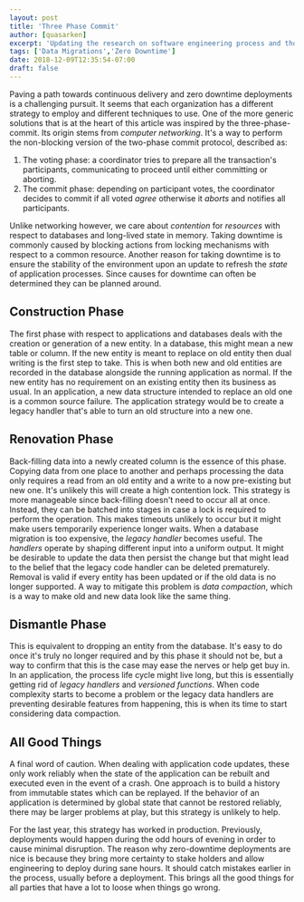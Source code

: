 ```yaml
---
layout: post
title: 'Three Phase Commit'
author: [quasarken]
excerpt: 'Updating the research on software engineering process and thoughts on its applications'
tags: ['Data Migrations','Zero Downtime']
date: 2018-12-09T12:35:54-07:00
draft: false
---
```


Paving a path towards continuous delivery and zero downtime deployments is a challenging pursuit.
It seems that each organization has a different strategy to employ and different techniques to use.
One of the more generic solutions that is at the heart of this article was inspired by the three-phase-commit.
Its origin stems from _computer networking_. 
It's a way to perform the non-blocking version of the two-phase commit protocol, described as:

1. The voting phase: a coordinator tries to prepare all the transaction's participants, communicating to proceed until either committing or aborting.
1. The commit phase: depending on participant votes, the coordinator decides to commit if all voted _agree_ otherwise it _aborts_ and notifies all participants.

Unlike networking however, we care about _contention_ for _resources_ with respect to databases and long-lived state in memory.
Taking downtime is commonly caused by blocking actions from locking mechanisms with respect to a common resource.
Another reason for taking downtime is to ensure the stability of the environment upon an update to refresh the _state_ of application processes.
Since causes for downtime can often be determined they can be planned around.

## Construction Phase

The first phase with respect to applications and databases deals with the creation or generation of a new entity.
In a database, this might mean a new table or column.
If the new entity is meant to replace on old entity then dual writing is the first step to take.
This is when both new and old entities are recorded in the database alongside the running application as normal.
If the new entity has no requirement on an existing entity then its business as usual.
In an application, a new data structure intended to replace an old one is a common source failure.
The application strategy would be to create a legacy handler that's able to turn an old structure into a new one.

## Renovation Phase

Back-filling data into a newly created column is the essence of this phase.
Copying data from one place to another and perhaps processing the data only requires a read from an old entity and a write to a now pre-existing but new one.
It's unlikely this will create a high contention lock.
This strategy is more manageable since back-filling doesn't need to occur all at once.
Instead, they can be batched into stages in case a lock is required to perform the operation.
This makes timeouts unlikely to occur but it might make users temporarily experience longer waits.
When a database migration is too expensive, the _legacy handler_ becomes useful.
The _handlers_ operate by shaping different input into a uniform output.
It might be desirable to update the data then persist the change but that might lead to the belief that the legacy code handler can be deleted prematurely.
Removal is valid if every entity has been updated or if the old data is no longer supported.
A way to mitigate this problem is _data compaction_, which is a way to make old and new data look like the same thing.

## Dismantle Phase

This is equivalent to dropping an entity from the database. 
It's easy to do once it's truly no longer required and by this phase it should not be, but a way to confirm that this is the case may ease the nerves or help get buy in.
In an application, the process life cycle might live long, but this is essentially getting rid of _legacy handlers_ and _versioned functions_.
When code complexity starts to become a problem or the legacy data handlers are preventing desirable features from happening, this is when its time to start considering data compaction.

## All Good Things

A final word of caution.
When dealing with application code updates, these only work reliably when the state of the application can be rebuilt and executed even in the event of a crash.
One approach is to build a history from immutable states which can be replayed.
If the behavior of an application is determined by global state that cannot be restored reliably, there may be larger problems at play, but this strategy is unlikely to help.

For the last year, this strategy has worked in production.
Previously, deployments would happen during the odd hours of evening in order to cause minimal disruption.
The reason why zero-downtime deployments are nice is because they bring more certainty to stake holders and allow engineering to deploy during sane hours.
It should catch mistakes earlier in the process, usually before a deployment.
This brings all the good things for all parties that have a lot to loose when things go wrong.
